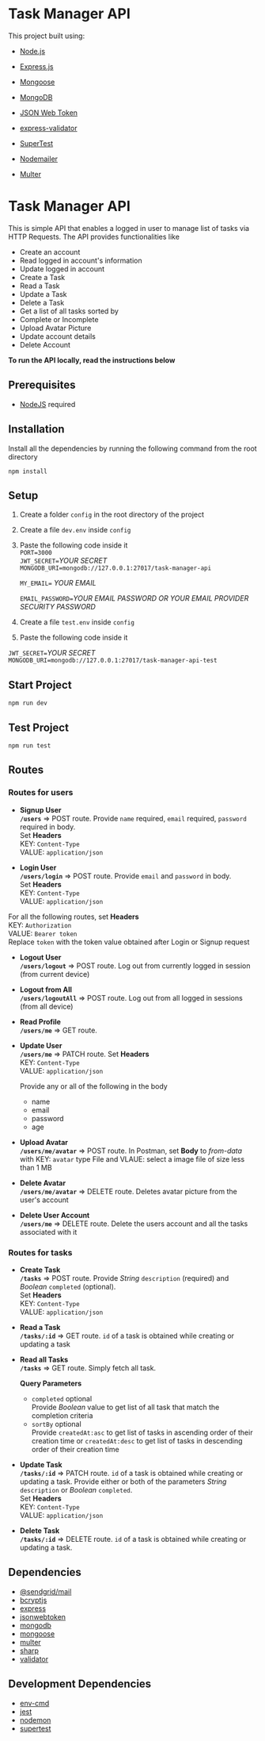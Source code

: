 # Task Manager API


This project built using:
- [Node.js](https://nodejs.org/en/)
- [Express.js](https://expressjs.com/)
- [Mongoose](https://mongoosejs.com/)
- [MongoDB](https://www.mongodb.com/)
- [JSON Web Token](https://jwt.io/)
- [express-validator](https://express-validator.github.io/docs/)
- [SuperTest](https://www.npmjs.com/package/supertest)

- [Nodemailer](https://nodemailer.com/about/)
- [Multer](https://www.npmjs.com/package/multer)



# Task Manager API

This is simple API that enables a logged in user to manage list of tasks via HTTP Requests. The API provides functionalities like
* Create an account
* Read logged in account's information
* Update logged in account
* Create a Task
* Read a Task
* Update a Task
* Delete a Task
* Get a list of all tasks sorted by
* Complete or Incomplete
* Upload Avatar Picture
* Update account details
* Delete Account  
 

**To run the API locally, read the instructions below**

## Prerequisites
* [NodeJS](https://nodejs.org/) required  



## Installation
Install all the dependencies by running the following command from the root directory  

`npm install`
## Setup
1. Create a folder `config` in the root directory of the project  
1. Create a file `dev.env` inside `config`  
1. Paste the following code inside it  
`PORT=3000`    
`JWT_SECRET=`_YOUR SECRET_  
`MONGODB_URI=mongodb://127.0.0.1:27017/task-manager-api`

   `MY_EMAIL=` _YOUR EMAIL_

    `EMAIL_PASSWORD=`_YOUR EMAIL PASSWORD OR YOUR EMAIL PROVIDER SECURITY PASSWORD_

1. Create a file `test.env` inside `config`  
1. Paste the following code inside it 
 
`JWT_SECRET=`_YOUR SECRET_  
`MONGODB_URI=mongodb://127.0.0.1:27017/task-manager-api-test` 
## Start Project
`npm run dev`
## Test Project 
`npm run test`
## Routes
### Routes for users
* **Signup User**  
**`/users`** => POST route. Provide `name` required, `email` required, `password` required in body.  
Set **Headers**  
KEY: `Content-Type`  
VALUE: `application/json`

* **Login User**  
**`/users/login`** => POST route. Provide `email` and `password` in body.  
Set **Headers**  
KEY: `Content-Type`  
VALUE: `application/json`

For all the following routes, set **Headers**  
KEY: `Authorization`  
VALUE: `Bearer token`  
Replace `token` with the token value obtained after Login or Signup request

* **Logout User**  
**`/users/logout`** => POST route. Log out from currently logged in session (from current device)

* **Logout from All**  
**`/users/logoutAll`** => POST route. Log out from all logged in sessions (from all device)

* **Read Profile**  
**`/users/me`** => GET route.

* **Update User**  
**`/users/me`** => PATCH route. Set **Headers**  
KEY: `Content-Type`  
VALUE: `application/json`  

  Provide any or all of the following in the body
    * name
    * email
    * password
    * age  



* **Upload Avatar**  
**`/users/me/avatar`** => POST route. In Postman, set **Body** to _from-data_ with KEY: `avatar` type File and VLAUE: select a image file of size less than 1 MB
* **Delete Avatar**  
**`/users/me/avatar`** => DELETE route. Deletes avatar picture from the user's account

* **Delete User Account**  
**`/users/me`** => DELETE route. Delete the users account and all the tasks associated with it

### Routes for tasks
* **Create Task**  
**`/tasks`** => POST route. Provide _String_ `description` (required) and _Boolean_ `completed` (optional).  
Set **Headers**  
KEY: `Content-Type`  
VALUE: `application/json`

* **Read a Task**  
**`/tasks/:id`** => GET route. `id` of a task is obtained while creating or updating a task  

* **Read all Tasks**  
**`/tasks`** => GET route. Simply fetch all task.  

  **Query Parameters**
  * `completed` optional   
   Provide _Boolean_ value to get list of all task that match the completion criteria
  * `sortBy` optional  
   Provide `createdAt:asc` to get list of tasks in ascending order of their creation time or `createdAt:desc` to get list 
   of tasks in descending order of their creation time  
  

* **Update Task**  
**`/tasks/:id`** => PATCH route.  `id` of a task is obtained while creating or updating a task. Provide either or both of the parameters _String_ `description` or _Boolean_ `completed`.  
Set **Headers**  
KEY: `Content-Type`  
VALUE: `application/json`

* **Delete Task**  
**`/tasks/:id`** => DELETE route. `id` of a task is obtained while creating or updating a task.
## Dependencies
* [@sendgrid/mail](https://sendgrid.com/)
* [bcryptjs](https://www.npmjs.com/package/bcryptjs)
* [express](https://www.npmjs.com/package/express)
* [jsonwebtoken](https://www.npmjs.com/package/jsonwebtoken)
* [mongodb](https://www.npmjs.com/package/mongodb)
* [mongoose](https://www.npmjs.com/package/mongoose)
* [multer](https://www.npmjs.com/package/multer)
* [sharp](https://www.npmjs.com/package/sharp)
* [validator](https://www.npmjs.com/package/validator)

## Development Dependencies
* [env-cmd](https://www.npmjs.com/package/env-cmd)
* [jest](https://www.npmjs.com/package/jest)
* [nodemon](https://www.npmjs.com/package/nodemon)
* [supertest](https://www.npmjs.com/package/supertest)
